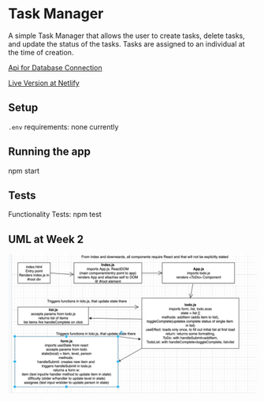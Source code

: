 # Task Manager

A simple Task Manager that allows the user to create tasks, delete tasks, and update the status of the tasks. Tasks are assigned to an individual at the time of creation.

[Api for Database Connection](https://at-taskmanager.herokuapp.com/task)

[Live Version at Netlify](https://taskmanager-at.netlify.app/)

## Setup

`.env` requirements: none currently

## Running the app
npm start

## Tests
Functionality Tests: npm test

## UML at Week 2
![UML at Week 1 Functionality](./assets/todo-week1.png)
